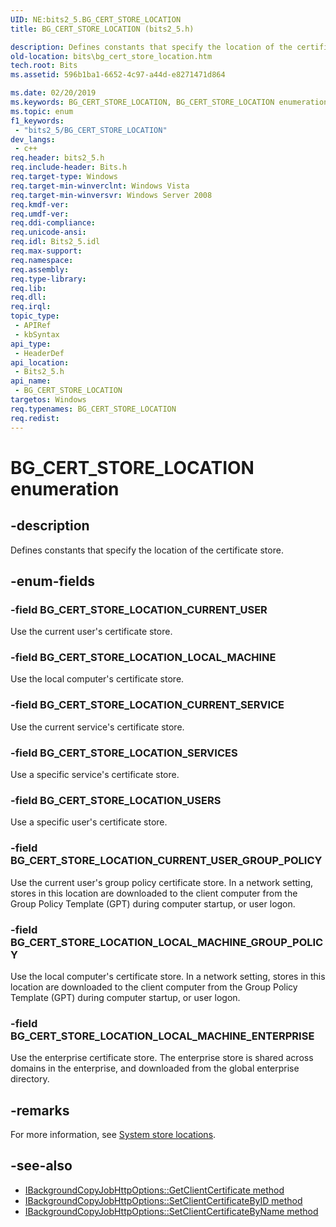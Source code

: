 ```yaml
---
UID: NE:bits2_5.BG_CERT_STORE_LOCATION
title: BG_CERT_STORE_LOCATION (bits2_5.h)

description: Defines constants that specify the location of the certificate store.
old-location: bits\bg_cert_store_location.htm
tech.root: Bits
ms.assetid: 596b1ba1-6652-4c97-a44d-e8271471d864

ms.date: 02/20/2019
ms.keywords: BG_CERT_STORE_LOCATION, BG_CERT_STORE_LOCATION enumeration [BITS], BG_CERT_STORE_LOCATION_CURRENT_SERVICE, BG_CERT_STORE_LOCATION_CURRENT_USER, BG_CERT_STORE_LOCATION_CURRENT_USER_GROUP_POLICY, BG_CERT_STORE_LOCATION_LOCAL_MACHINE, BG_CERT_STORE_LOCATION_LOCAL_MACHINE_ENTERPRISE, BG_CERT_STORE_LOCATION_LOCAL_MACHINE_GROUP_POLICY, BG_CERT_STORE_LOCATION_SERVICES, BG_CERT_STORE_LOCATION_USERS, bits.bg_cert_store_location, bits2_5/BG_CERT_STORE_LOCATION, bits2_5/BG_CERT_STORE_LOCATION_CURRENT_SERVICE, bits2_5/BG_CERT_STORE_LOCATION_CURRENT_USER, bits2_5/BG_CERT_STORE_LOCATION_CURRENT_USER_GROUP_POLICY, bits2_5/BG_CERT_STORE_LOCATION_LOCAL_MACHINE, bits2_5/BG_CERT_STORE_LOCATION_LOCAL_MACHINE_ENTERPRISE, bits2_5/BG_CERT_STORE_LOCATION_LOCAL_MACHINE_GROUP_POLICY, bits2_5/BG_CERT_STORE_LOCATION_SERVICES, bits2_5/BG_CERT_STORE_LOCATION_USERS
ms.topic: enum
f1_keywords: 
 - "bits2_5/BG_CERT_STORE_LOCATION"
dev_langs:
 - c++
req.header: bits2_5.h
req.include-header: Bits.h
req.target-type: Windows
req.target-min-winverclnt: Windows Vista
req.target-min-winversvr: Windows Server 2008
req.kmdf-ver: 
req.umdf-ver: 
req.ddi-compliance: 
req.unicode-ansi: 
req.idl: Bits2_5.idl
req.max-support: 
req.namespace: 
req.assembly: 
req.type-library: 
req.lib: 
req.dll: 
req.irql: 
topic_type:
 - APIRef
 - kbSyntax
api_type:
 - HeaderDef
api_location:
 - Bits2_5.h
api_name:
 - BG_CERT_STORE_LOCATION
targetos: Windows
req.typenames: BG_CERT_STORE_LOCATION
req.redist: 
---
```


# BG_CERT_STORE_LOCATION enumeration

## -description
Defines constants that specify the location of the certificate store.

## -enum-fields

### -field BG_CERT_STORE_LOCATION_CURRENT_USER
Use the current user's certificate store.

### -field BG_CERT_STORE_LOCATION_LOCAL_MACHINE
Use the local computer's certificate store.

### -field BG_CERT_STORE_LOCATION_CURRENT_SERVICE
Use the current service's certificate store.

### -field BG_CERT_STORE_LOCATION_SERVICES
Use a specific service's certificate store.

### -field BG_CERT_STORE_LOCATION_USERS
Use a specific user's certificate store.

### -field BG_CERT_STORE_LOCATION_CURRENT_USER_GROUP_POLICY
Use the current user's group policy certificate store. In a network setting, stores in this location are downloaded to the client computer from the Group Policy Template (GPT) during computer startup, or user logon. 

### -field BG_CERT_STORE_LOCATION_LOCAL_MACHINE_GROUP_POLICY
Use the local computer's certificate store. In a network setting, stores in this location are downloaded to the client computer from the Group Policy Template (GPT) during computer startup, or user logon.

### -field BG_CERT_STORE_LOCATION_LOCAL_MACHINE_ENTERPRISE
Use the enterprise certificate store. The enterprise store is shared across domains in the enterprise, and downloaded from the global enterprise directory.

## -remarks

For more information, see [System store locations](/windows/desktop/SecCrypto/system-store-locations).

## -see-also

* [IBackgroundCopyJobHttpOptions::GetClientCertificate method](/windows/desktop/api/bits2_5/nf-bits2_5-ibackgroundcopyjobhttpoptions-getclientcertificate)
* [IBackgroundCopyJobHttpOptions::SetClientCertificateByID method](/windows/desktop/api/bits2_5/nf-bits2_5-ibackgroundcopyjobhttpoptions-setclientcertificatebyid)
* [IBackgroundCopyJobHttpOptions::SetClientCertificateByName method](/windows/desktop/api/bits2_5/nf-bits2_5-ibackgroundcopyjobhttpoptions-setclientcertificatebyname)
